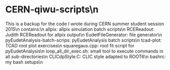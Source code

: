 # CERN-qiwu-scripts\n
This is a backup for the code I wrote during CERN summer student session 2015\n
contains:\n
  allpix: allpix simulation batch scripts\n
  RCEReadout: Judith RCEReadout for allpix output\n
  EudetFileGenerator: file generator\n
  pyEudetAnalysis-batch-scrips: pyEudetAnalysis batch scripts\n
  tcad-plot: TCAD root plot exercises\n
  squaregaus.cpp: root fit script for pyEudetAnalysis\n
  loop_all_dir_exec.sh: small tool to execute commands in all sub-directories\n
  CLICdpStyle.C: CLIC style adapted to ROOT6\n
  bashrc: my bash setups\n
